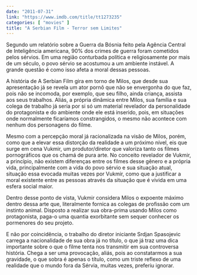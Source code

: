 ```yaml
---
date: "2011-07-31"
link: "https://www.imdb.com/title/tt1273235"
categories: [ "movies" ]
title: "A Serbian Film - Terror sem Limites"
---
```

Segundo um relatório sobre a Guerra da Bósnia feito pela Agência Central de Inteligência americana, 90% dos crimes de guerra foram cometidos pelos sérvios. Em uma região conturbada política e religiosamente por mais de um século, o povo sérvio se acostumou a um ambiente instável. A grande questão é como isso afeta a moral dessas pessoas.

A história de A Serbian Film gira em torno de Milos, que desde sua apresentação já se revela um ator pornô que não se envergonha do que faz, pois não se incomoda, por exemplo, que seu filho, ainda criança, assista aos seus trabalhos. Aliás, a própria dinâmica entre Milos, sua família e sua colega de trabalho já seria por si só um material revelador da personalidade do protagonista e do ambiente onde ele está inserido, pois, em situações onde normalmente ficaríamos constrangidos, o mesmo não acontece com nenhum dos personagens do filme.

Mesmo com a percepção moral já racionalizada na visão de Milos, porém, como que a elevar essa distorção da realidade a um próximo nível, eis que surge em cena Vukmir, um produtor/diretor que valoriza tanto os filmes pornográficos que os chamá de pura arte. No conceito revelador de Vukmir, a princípio, não existem diferenças entre os filmes desse gênero e a própria vida, principalmente com a vida do povo sérvio e sua situação atual, situação essa evocada muitas vezes por Vukmir, como que a justificar a moral existente entre as pessoas através da situação que é vivida em uma esfera social maior.

Dentro desse ponto de vista, Vukmir considera Milos o expoente máximo dentro dessa arte que, literalmente fornica as colegas de profissão com um instinto animal. Disposto a realizar sua obra-prima usando Milos como protagonista, paga-o uma quantia exorbitante sem sequer conhecer os pormenores do seu projeto.

E não por coincidência, o trabalho do diretor iniciante Srdjan Spasojevic carrega a nacionalidade de sua obra já no título, o que já traz uma dica importante sobre o que o filme tenta nos transmitir em sua controversa história. Chega a ser uma provocação, aliás, pois ao constatarmos a sua gravidade, o que sobra é apenas o título, como um triste reflexo de uma realidade que o mundo fora da Sérvia, muitas vezes, preferiu ignorar.
